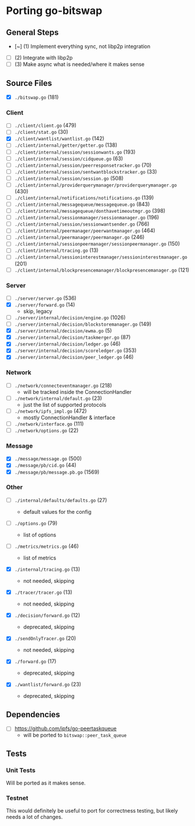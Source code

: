 # Porting go-bitswap 

## General Steps

- [~] (1) Implement everything sync, not libp2p integration
- [ ] (2) Integrate with libp2p
- [ ] (3) Make async what is needed/where it makes sense

## Source Files

- [x] `./bitswap.go` (181)

### Client

- [ ] `./client/client.go` (479)
- [ ] `./client/stat.go` (30)
- [x] `./client/wantlist/wantlist.go` (142)
- [ ] `./client/internal/getter/getter.go` (138)
- [ ] `./client/internal/session/sessionwants.go` (193)
- [ ] `./client/internal/session/cidqueue.go` (63)
- [ ] `./client/internal/session/peerresponsetracker.go` (70)
- [ ] `./client/internal/session/sentwantblockstracker.go` (33)
- [ ] `./client/internal/session/session.go` (508)
- [ ] `./client/internal/providerquerymanager/providerquerymanager.go` (430)
- [ ] `./client/internal/notifications/notifications.go` (139)
- [ ] `./client/internal/messagequeue/messagequeue.go` (843)
- [ ] `./client/internal/messagequeue/donthavetimeoutmgr.go` (398)
- [ ] `./client/internal/sessionmanager/sessionmanager.go` (196)
- [ ] `./client/internal/session/sessionwantsender.go` (766)
- [ ] `./client/internal/peermanager/peerwantmanager.go` (464)
- [ ] `./client/internal/peermanager/peermanager.go` (246)
- [ ] `./client/internal/sessionpeermanager/sessionpeermanager.go` (150)
- [ ] `./client/internal/tracing.go` (13)
- [ ] `./client/internal/sessioninterestmanager/sessioninterestmanager.go` (201)
- [ ] `./client/internal/blockpresencemanager/blockpresencemanager.go` (121)

### Server 

- [ ] `./server/server.go` (536)
- [x] `./server/forward.go` (14)
    - skip, legacy
- [ ] `./server/internal/decision/engine.go` (1026)
- [ ] `./server/internal/decision/blockstoremanager.go` (149)
- [x] `./server/internal/decision/ewma.go` (5)
- [x] `./server/internal/decision/taskmerger.go` (87)
- [x] `./server/internal/decision/ledger.go` (46)
- [x] `./server/internal/decision/scoreledger.go` (353)
- [x] `./server/internal/decision/peer_ledger.go` (46)

### Network

- [ ] `./network/connecteventmanager.go` (218)
  - will be tracked inside the ConnectionHandler
- [ ] `./network/internal/default.go` (23)
  - just the list of supported protocols
- [ ] `./network/ipfs_impl.go` (472)
  - mostly ConnectionHandler & interface
- [ ] `./network/interface.go` (111)
- [ ] `./network/options.go` (22)

### Message

- [x] `./message/message.go` (500)
- [x] `./message/pb/cid.go` (44)
- [x] `./message/pb/message.pb.go` (1569)

### Other

- [ ] `./internal/defaults/defaults.go` (27)
  - default values for the config
- [ ] `./options.go` (79)
  - list of options
- [ ] `./metrics/metrics.go` (46)


  - list of metrics
- [x] `./internal/tracing.go` (13)
  - not needed, skipping
- [x] `./tracer/tracer.go` (13)
  - not needed, skipping
- [x] `./decision/forward.go` (12)
  - deprecated, skipping
- [x] `./sendOnlyTracer.go` (20)
  - not needed, skipping
- [x] `./forward.go` (17)
  - deprecated, skipping
- [x] `./wantlist/forward.go` (23)
  - deprecated, skipping

## Dependencies

- [ ] https://github.com/ipfs/go-peertaskqueue
  - will be ported to `bitswap::peer_task_queue`

## Tests

### Unit Tests

Will be ported as it makes sense.

### Testnet

This would definitely be useful to port for correctness testing, but likely needs a lot of changes.

